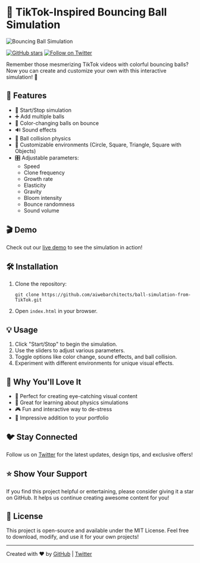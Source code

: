 # 🌟 TikTok-Inspired Bouncing Ball Simulation

![Bouncing Ball Simulation](https://flat-scooter-prehistoric.on-fleek.app/bouncing-ball-simulation-from-TikTok.png)

[![GitHub stars](https://img.shields.io/github/stars/aiwebarchitects/ball-simulation-from-TikTok.svg?style=social&label=Star)](https://github.com/aiwebarchitects/ball-simulation-from-TikTok) [![Follow on Twitter](https://img.shields.io/twitter/follow/aiwebarchitects.svg?style=social&label=Follow)](https://twitter.com/aiwebarchitects)

Remember those mesmerizing TikTok videos with colorful bouncing balls? Now you can create and customize your own with this interactive simulation! 🎉

## 🚀 Features

- 🔄 Start/Stop simulation
- ➕ Add multiple balls
- 🎨 Color-changing balls on bounce
- 🔊 Sound effects
- 🏓 Ball collision physics
- 🌈 Customizable environments (Circle, Square, Triangle, Square with Objects)
- 🎛️ Adjustable parameters:
  - Speed
  - Clone frequency
  - Growth rate
  - Elasticity
  - Gravity
  - Bloom intensity
  - Bounce randomness
  - Sound volume

## 🎬 Demo

Check out our [live demo](https://flat-scooter-prehistoric.on-fleek.app/) to see the simulation in action!

## 🛠️ Installation

1. Clone the repository:
   ```
   git clone https://github.com/aiwebarchitects/ball-simulation-from-TikTok.git
   ```
2. Open `index.html` in your browser.

## 💡 Usage

1. Click "Start/Stop" to begin the simulation.
2. Use the sliders to adjust various parameters.
3. Toggle options like color change, sound effects, and ball collision.
4. Experiment with different environments for unique visual effects.

## 🌟 Why You'll Love It

- 🎨 Perfect for creating eye-catching visual content
- 🧪 Great for learning about physics simulations
- 🎮 Fun and interactive way to de-stress
- 💼 Impressive addition to your portfolio

## 🐦 Stay Connected

Follow us on [Twitter](https://twitter.com/aiwebarchitects) for the latest updates, design tips, and exclusive offers!

## ⭐ Show Your Support

If you find this project helpful or entertaining, please consider giving it a star on GitHub. It helps us continue creating awesome content for you!

## 📜 License

This project is open-source and available under the MIT License. Feel free to download, modify, and use it for your own projects!

---

Created with ❤️ by [GitHub](https://github.com/aiwebarchitects) | [Twitter](https://twitter.com/aiwebarchitects)
